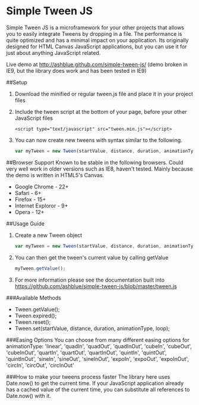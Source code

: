 Simple Tween JS
=================

Simple Tween JS is a microframework for your other projects that allows you to easily integrate Tweens by dropping in a file. The performance is quite optimized and has a minimal impact on your application. Its originally designed for HTML Canvas JavaScript applications, but you can use it for just about anything JavaScript related.

Live demo at http://ashblue.github.com/simple-tween-js/ (demo broken in IE9, but
the library does work and has been tested in IE9)

##Setup

1. Download the minified or regular tween.js file and place it in your project files
2. Include the tween script at the bottom of your page, before your other JavaScript files

    ```
    <script type="text/javascript" src="tween.min.js"></script>
    ```
3. You can now create new tweens with syntax similar to the following.

    ```javascript
    var myTween = new Tween(startValue, distance, duration, animationType, loop);
    ```

##Browser Support
Known to be stable in the following browsers. Could very well work in older versions
such as IE8, haven't tested. Mainly because the demo is written in HTML5's Canvas.

* Google Chrome - 22+
* Safari - 6+
* Firefox - 15+
* Internet Exploror - 9+
* Opera - 12+

##Usage Guide
1. Create a new Tween object

    ```javascript
    var myTween = new Tween(startValue, distance, duration, animationType, loop);
    ```

2. You can then get the tween's current value by calling getValue

    ```javascript
    myTween.getValue();
    ```

3. For more information please see the documentation built into https://github.com/ashblue/simple-tween-js/blob/master/tween.js

###Available Methods
* Tween.getValue();
* Tween.expired();
* Tween.reset();
* Tween.set(startValue, distance, duration, animationType, loop);

###Easing Options
You can choose from many different easing options for animationType: 'linear', 'quadIn', 'quadOut', 'quadInOut', 'cubeIn', 'cubeOut', 'cubeInOut', 'quartIn', 'quartOut', 'quartInOut', 'quintIn', 'quintOut', 'quintInOut', 'sineIn', 'sineOut', 'sineInOut', 'expoIn', 'expoOut', 'expoInOut', 'circIn', 'circOut', 'circInOut'

###How to make your tweens process faster
The library here uses Date.now() to get the current time. If your JavaScript application
already has a cached value of the current time, you can substitute all references to Date.now()
with it.
